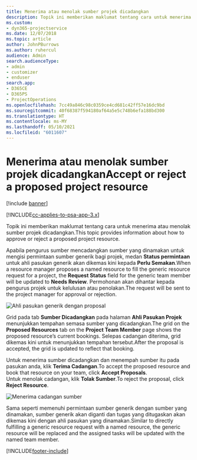 ```yaml
---
title: Menerima atau menolak sumber projek dicadangkan
description: Topik ini memberikan maklumat tentang cara untuk menerima atau menolak sumber projek dicadangkan.
ms.custom:
- dyn365-projectservice
ms.date: 12/07/2018
ms.topic: article
author: JohnPBurrows
ms.author: ruhercul
audience: Admin
search.audienceType:
- admin
- customizer
- enduser
search.app:
- D365CE
- D365PS
- ProjectOperations
ms.openlocfilehash: 7cc49a846c98c0359ce4cd681c42ff57e16dc9bd
ms.sourcegitcommit: 40f68387f594180af64a5e5c748b6efa188bd300
ms.translationtype: HT
ms.contentlocale: ms-MY
ms.lasthandoff: 05/10/2021
ms.locfileid: "6011607"
---
```

# <a name="accept-or-reject-a-proposed-project-resource"></a><span data-ttu-id="288bc-103">Menerima atau menolak sumber projek dicadangkan</span><span class="sxs-lookup"><span data-stu-id="288bc-103">Accept or reject a proposed project resource</span></span>

[!include [banner](../includes/psa-now-project-operations.md)]

[!INCLUDE[cc-applies-to-psa-app-3.x](../includes/cc-applies-to-psa-app-3x.md)]

<span data-ttu-id="288bc-104">Topik ini memberikan maklumat tentang cara untuk menerima atau menolak sumber projek dicadangkan.</span><span class="sxs-lookup"><span data-stu-id="288bc-104">This topic provides information about how to approve or reject a proposed project resource.</span></span>

<span data-ttu-id="288bc-105">Apabila pengurus sumber mencadangkan sumber yang dinamakan untuk mengisi permintaan sumber generik bagi projek, medan **Status permintaan** untuk ahli pasukan generik akan dikemas kini kepada **Perlu Semakan**.</span><span class="sxs-lookup"><span data-stu-id="288bc-105">When a resource manager proposes a named resource to fill the generic resource request for a project, the **Request Status** field for the generic team member will be updated to **Needs Review**.</span></span> <span data-ttu-id="288bc-106">Permohonan akan dihantar kepada pengurus projek untuk kelulusan atau penolakan.</span><span class="sxs-lookup"><span data-stu-id="288bc-106">The request will be sent to the project manager for approval or rejection.</span></span>

![Ahli pasukan generik dengan proposal](media/RM-how-to-19.png)

<span data-ttu-id="288bc-108">Grid pada tab **Sumber Dicadangkan** pada halaman **Ahli Pasukan Projek** menunjukkan tempahan semasa sumber yang dicadangkan.</span><span class="sxs-lookup"><span data-stu-id="288bc-108">The grid on the **Proposed Resources** tab on the **Project Team Member** page shows the proposed resource’s current bookings.</span></span> <span data-ttu-id="288bc-109">Selepas cadangan diterima, grid dikemas kini untuk menunjukkan tempahan tersebut.</span><span class="sxs-lookup"><span data-stu-id="288bc-109">After the proposal is accepted, the grid is updated to reflect that booking.</span></span> 

<span data-ttu-id="288bc-110">Untuk menerima sumber dicadangkan dan menempah sumber itu pada pasukan anda, klik **Terima Cadangan**.</span><span class="sxs-lookup"><span data-stu-id="288bc-110">To accept the proposed resource and book that resource on your team, click **Accept Proposals**.</span></span>  
<span data-ttu-id="288bc-111">Untuk menolak cadangan, klik **Tolak Sumber**.</span><span class="sxs-lookup"><span data-stu-id="288bc-111">To reject the proposal, click **Reject Resource**.</span></span>

![Menerima cadangan sumber](media/RM-how-to-20.png) 

<span data-ttu-id="288bc-113">Sama seperti memenuhi permintaan sumber generik dengan sumber yang dinamakan, sumber generik akan diganti dan tugas yang ditugaskan akan dikemas kini dengan ahli pasukan yang dinamakan.</span><span class="sxs-lookup"><span data-stu-id="288bc-113">Similar to directly fulfilling a generic resource request with a named resource, the generic resource will be replaced and the assigned tasks will be updated with the named team member.</span></span>


[!INCLUDE[footer-include](../includes/footer-banner.md)]